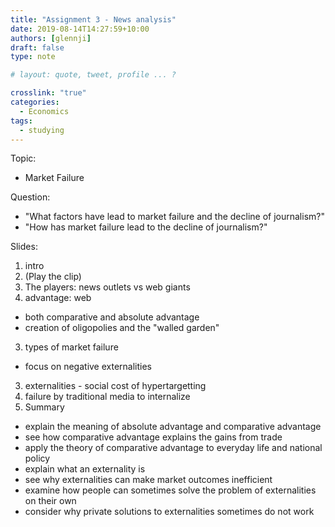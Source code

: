 ```yaml
---
title: "Assignment 3 - News analysis"
date: 2019-08-14T14:27:59+10:00
authors: [glennji]
draft: false
type: note

# layout: quote, tweet, profile ... ?

crosslink: "true"
categories:
  - Economics
tags:
  - studying
---
```


Topic:
- Market Failure

Question:
- "What factors have lead to market failure and the decline of journalism?"
- "How has market failure lead to the decline of journalism?"


Slides:

1. intro
2. (Play the clip)
3. The players: news outlets vs web giants
4. advantage: web
  - both comparative and absolute advantage
  - creation of oligopolies and the "walled garden"
3. types of market failure
  - focus on negative externalities
3. externalities - social cost of hypertargetting
4. failure by traditional media to internalize
5. Summary







- explain the meaning of absolute advantage and comparative advantage
- see how comparative advantage explains the gains from trade
- apply the theory of comparative advantage to everyday life and national policy
- explain what an externality is
- see why externalities can make market outcomes inefficient
- examine how people can sometimes solve the problem of externalities on their own
- consider why private solutions to externalities sometimes do not work
